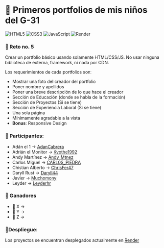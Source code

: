 # 🥹 Primeros portfolios de mis niños del G-31

![HTML5](https://img.shields.io/badge/html5-%23E34F26.svg?style=for-the-badge&logo=html5&logoColor=white)
![CSS3](https://img.shields.io/badge/css3-%231572B6.svg?style=for-the-badge&logo=css3&logoColor=white)
![JavaScript](https://img.shields.io/badge/javascript-%23323330.svg?style=for-the-badge&logo=javascript&logoColor=%23F7DF1E)
![Render](https://img.shields.io/badge/Render-46E3B7?style=for-the-badge&logo=render&logoColor=white)

### 🤠 Reto no. 5

Crear un portfolio básico usando solamente HTML/CSS/JS.
No usar ninguna biblioteca de externa, framework, ni nada por CDN.

Los requerimientos de cada portfolios son:
- Mostrar una foto del creador del portfolio
- Poner nombre y apellidos
- Poner una breve descripción de lo que hace el creador
- Sección de Educación (donde se habla de la formación)
- Sección de Proyectos (Si se tiene)
- Sección de Experiencia Laboral (Si se tiene)
- Una sola página
- Mínimamente agradable a la vista
- **Bonus**: Responsive Design

### 👻 Participantes:

- Adán el 1 -> [AdanCabrera](https://primeros-portfolios-g31.onrender.com/AdanCabrera)
- Adrián el Monitor -> [Kvothe1992](https://primeros-portfolios-g31.onrender.com/Kvothe1992)
- Andy Martínez -> [Andy_Mtnez](https://primeros-portfolios-g31.onrender.com/Andy_Mtnez)
- Carlos Miguel -> [CARL0S_PIEDRA](https://primeros-portfolios-g31.onrender.com/CARL0S_PIEDRA)
- Chistian Alberto -> [ChrisFer47](https://primeros-portfolios-g31.onrender.com/ChrisFer47)
- Daryll Rust -> [Daryll44](https://primeros-portfolios-g31.onrender.com/Daryll44)
- Javier -> [Muchomony](https://primeros-portfolios-g31.onrender.com/Muchomony)
- Leyder -> [Leyderhr](https://primeros-portfolios-g31.onrender.com/Leyderhr)

### 🏅 Ganadores

- 🥇 X -> []()
- 🥈 Y -> []()
- 🥉 Z -> []()

### 🚀Despliegue:

Los proyectos se encuentran desplegados actualmente en [Render](https://primeros-portfolios-g31.onrender.com)